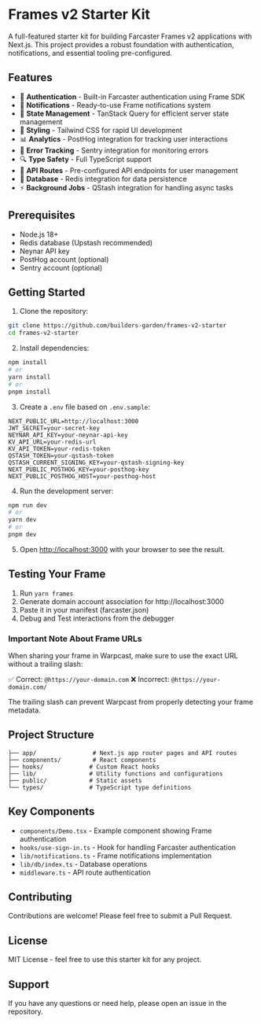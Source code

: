 # Frames v2 Starter Kit

A full-featured starter kit for building Farcaster Frames v2 applications with Next.js. This project provides a robust foundation with authentication, notifications, and essential tooling pre-configured.

## Features

- 🔐 **Authentication** - Built-in Farcaster authentication using Frame SDK
- 📨 **Notifications** - Ready-to-use Frame notifications system
- 🔄 **State Management** - TanStack Query for efficient server state management
- 🎨 **Styling** - Tailwind CSS for rapid UI development
- 📊 **Analytics** - PostHog integration for tracking user interactions
- 🐛 **Error Tracking** - Sentry integration for monitoring errors
- 🔍 **Type Safety** - Full TypeScript support
- 🚀 **API Routes** - Pre-configured API endpoints for user management
- 💾 **Database** - Redis integration for data persistence
- ⚡ **Background Jobs** - QStash integration for handling async tasks

## Prerequisites

- Node.js 18+
- Redis database (Upstash recommended)
- Neynar API key
- PostHog account (optional)
- Sentry account (optional)

## Getting Started

1. Clone the repository:
```bash
git clone https://github.com/builders-garden/frames-v2-starter
cd frames-v2-starter
```

2. Install dependencies:
```bash
npm install
# or
yarn install
# or
pnpm install
```

3. Create a `.env` file based on `.env.sample`:
```env
NEXT_PUBLIC_URL=http://localhost:3000
JWT_SECRET=your-secret-key
NEYNAR_API_KEY=your-neynar-api-key
KV_API_URL=your-redis-url
KV_API_TOKEN=your-redis-token
QSTASH_TOKEN=your-qstash-token
QSTASH_CURRENT_SIGNING_KEY=your-qstash-signing-key
NEXT_PUBLIC_POSTHOG_KEY=your-posthog-key
NEXT_PUBLIC_POSTHOG_HOST=your-posthog-host
```

4. Run the development server:
```bash
npm run dev
# or
yarn dev
# or
pnpm dev
```

5. Open [http://localhost:3000](http://localhost:3000) with your browser to see the result.

## Testing Your Frame

1. Run `yarn frames`
2. Generate domain account association for http://localhost:3000
3. Paste it in your manifest (farcaster.json)
4. Debug and Test interactions from the debugger

### Important Note About Frame URLs

When sharing your frame in Warpcast, make sure to use the exact URL without a trailing slash:

✅ Correct: `@https://your-domain.com`
❌ Incorrect: `@https://your-domain.com/`

The trailing slash can prevent Warpcast from properly detecting your frame metadata.

## Project Structure

```
├── app/                # Next.js app router pages and API routes
├── components/         # React components
├── hooks/             # Custom React hooks
├── lib/               # Utility functions and configurations
├── public/            # Static assets
└── types/             # TypeScript type definitions
```

## Key Components

- `components/Demo.tsx` - Example component showing Frame authentication
- `hooks/use-sign-in.ts` - Hook for handling Farcaster authentication
- `lib/notifications.ts` - Frame notifications implementation
- `lib/db/index.ts` - Database operations
- `middleware.ts` - API route authentication

## Contributing

Contributions are welcome! Please feel free to submit a Pull Request.

## License

MIT License - feel free to use this starter kit for any project.

## Support

If you have any questions or need help, please open an issue in the repository.
